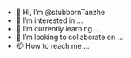 - 👋 Hi, I’m @stubbornTanzhe
- 👀 I’m interested in ...
- 🌱 I’m currently learning ...
- 💞️ I’m looking to collaborate on ...
- 📫 How to reach me ...

<!---
stubbornTanzhe/stubbornTanzhe is a ✨ special ✨ repository because its `README.md` (this file) appears on your GitHub profile.
You can click the Preview link to take a look at your changes.
--->

